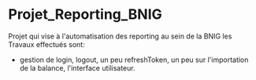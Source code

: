 # Projet_Reporting_BNIG
Projet qui vise à l'automatisation des reporting au sein de la BNIG
les Travaux effectués sont:
- gestion de login, logout, un peu refreshToken, un peu sur l'importation de la balance, l'interface utilisateur.
